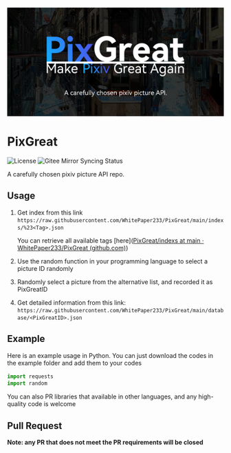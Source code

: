 ![Banner](./banner.png)

# PixGreat

![License](https://img.shields.io/github/license/WhitePaper233/PixGreat?style=for-the-badge)
![Gitee Mirror Syncing Status](https://img.shields.io/github/workflow/status/WhitePaper233/PixGreat/GitHub%20Actions%20Mirror?label=Gitee%20Mirror%20Sync&style=for-the-badge)

A carefully chosen pixiv picture API repo.



## Usage

1. Get index from this link `https://raw.githubusercontent.com/WhitePaper233/PixGreat/main/indexs/%23<Tag>.json`

   You can retrieve all available tags [here]([PixGreat/indexs at main · WhitePaper233/PixGreat (github.com)](https://github.com/WhitePaper233/PixGreat/tree/main/indexs))

2. Use the random function in your programming language to select a picture ID randomly

3. Randomly select a picture from the alternative list, and recorded it as PixGreatID

4. Get detailed information from this link: `https://raw.githubusercontent.com/WhitePaper233/PixGreat/main/database/<PixGreatID>.json`



## Example

Here is an example usage in Python. You can just download the codes in the example folder and add them to your codes

```python
import requests
import random
```

You can also PR libraries that available in other languages, and any high-quality code is welcome



## Pull Request

**Note: any PR that does not meet the PR requirements will be closed**

